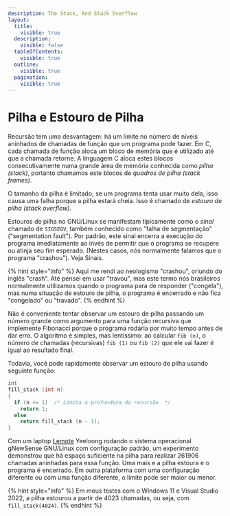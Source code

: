 ```yaml
---
description: The Stack, And Stack Overflow
layout:
  title:
    visible: true
  description:
    visible: false
  tableOfContents:
    visible: true
  outline:
    visible: true
  pagination:
    visible: true
---
```


# Pilha e Estouro de Pilha

Recursão tem uma desvantagem: há um limite no número de níveis aninhados de chamadas de função que um programa pode fazer. Em C, cada chamada de função aloca um bloco de memória que é utilizado até que a chamada retorne. A linguagem C aloca estes blocos consecutivamente numa grande área de memória conhecida como _pilha (stack)_, portanto chamamos este blocos de _quadros de pilha (stack frames)_.

O tamanho da pilha é limitado; se um programa tenta usar muito dela, isso causa uma falha porque a pilha estará cheia. Isso é chamado de _estouro de pilha (stack overflow)_.

Estouros de pilha no GNU/Linux se manifestam tipicamente como o _sinal_ chamado de `SIGSEGV`, também conhecido como "falha de segmentação" ("segmentation fault"). Por padrão, este sinal encerra a execução do programa imediatamente ao invés de permitir que o programa se recupere ou atinja seu fim esperado. (Nestes casos, nós normalmente falamos que o programa "crashou"). Veja Sinais.

{% hint style="info" %}
Aqui me rendi ao neologismo "crashou", oriundo do inglês "crash". Até pensei em usar "travou", mas este termo nós brasileiros normalmente utilizamos quando o programa para de responder ("congela"), mas numa situação de estouro de pilha, o programa é encerrado e não fica "congelado" ou "travado".
{% endhint %}

Não é conveniente tentar observar um estouro de pilha passando um número grande como argumento para uma função recursiva que implemente Fibonacci porque o programa rodaria por muito tempo antes de dar erro. O algoritmo é simples, mas lentíssimo: ao calcular `fib (n)`, o número de chamadas (recursivas) `fib (1)` ou `fib (2)` que ele vai fazer é igual ao resultado final.

Todavia, você pode rapidamente observar um estouro de pilha usando seguinte função:

```c
int
fill_stack (int n)
{
  if (n <= 1)  /* Limita a profundeza da recursão  */
    return 1;
  else
    return fill_stack (n - 1);
}
```

Com um laptop [Lemote](https://en.wikipedia.org/wiki/Lemote) Yeeloong rodando o sistema operacional gNewSense GNU/Linux com configuração padrão, um experimento demonstrou que há espaço suficiente na pilha para realizar 261906 chamadas aninhadas para essa função. Uma mais e a pilha estoura e o programa é encerrado. Em outra plataforma com uma configuração diferente ou com uma função diferente, o limite pode ser maior ou menor.

{% hint style="info" %}
Em meus testes com o Windows 11 e Visual Studio 2022, a pilha estourou a partir de 4023 chamadas, ou seja, com `fill_stack(4024)`.
{% endhint %}

